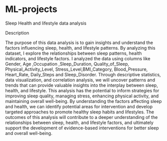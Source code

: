 # ML-projects
Sleep Health and lifestyle data analysis

Description

The purpose of this data analysis is to gain insights and understand the factors influencing sleep, health, and lifestyle patterns.
By analyzing this dataset, I explore the relationships between sleep patterns, health indicators, and lifestyle factors. I analyzed the data using columns like Gender, Age ,Occupation ,Sleep_Duration, Quality_of_Sleep, Physical_Activity_Level, Stress_Level,BMI_Category, Blood_Pressure, Heart_Rate, Daily_Steps and Sleep_Disorder.
Through descriptive statistics, data visualization, and correlation analysis, we will uncover patterns and trends that can provide valuable insights into the interplay between sleep, health, and lifestyle.
This analysis has the potential to inform strategies for improving sleep quality, managing stress, enhancing physical activity, and maintaining overall well-being.
By understanding the factors affecting sleep and health, we can identify potential areas for intervention and develop targeted approaches to promote healthy sleep habits and lifestyles. The outcomes of this analysis will contribute to a deeper understanding of the relationships between sleep, health, and lifestyle factors, and ultimately support the development of evidence-based interventions for better sleep and overall well-being.

